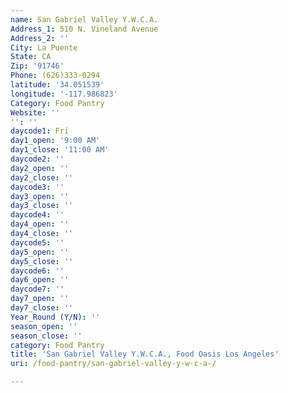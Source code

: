 ```yaml
---
name: San Gabriel Valley Y.W.C.A.
Address_1: 510 N. Vineland Avenue
Address_2: ''
City: La Puente
State: CA
Zip: '91746'
Phone: (626)333-0294
latitude: '34.051539'
longitude: '-117.986823'
Category: Food Pantry
Website: ''
'': ''
daycode1: Fri
day1_open: '9:00 AM'
day1_close: '11:00 AM'
daycode2: ''
day2_open: ''
day2_close: ''
daycode3: ''
day3_open: ''
day3_close: ''
daycode4: ''
day4_open: ''
day4_close: ''
daycode5: ''
day5_open: ''
day5_close: ''
daycode6: ''
day6_open: ''
daycode7: ''
day7_open: ''
day7_close: ''
Year_Round (Y/N): ''
season_open: ''
season_close: ''
category: Food Pantry
title: 'San Gabriel Valley Y.W.C.A., Food Oasis Los Angeles'
uri: /food-pantry/san-gabriel-valley-y-w-c-a-/

---
```

